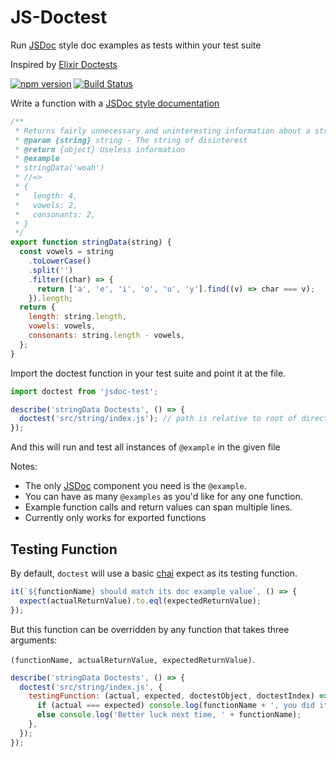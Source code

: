 # JS-Doctest

Run [JSDoc](http://usejsdoc.org/about-getting-started.html) style doc examples as tests within your test suite

Inspired by [Elixir Doctests](https://elixir-lang.org/getting-started/mix-otp/docs-tests-and-with.html)

[![npm version](https://badge.fury.io/js/jsdoc-test.svg)](https://badge.fury.io/js/jsdoc-test)
[![Build Status](https://travis-ci.org/MainShayne233/js-doctest.svg?branch=master)](https://travis-ci.org/MainShayne233/js-doctest)

Write a function with a [JSDoc style documentation](http://usejsdoc.org/about-getting-started.html)

```javascript
/**
 * Returns fairly unnecessary and uninteresting information about a string
 * @param {string} string - The string of disinterest
 * @return {object} Useless information
 * @example
 * stringData('woah')
 * //=>
 * {
 *   length: 4,
 *   vowels: 2,
 *   consonants: 2,
 * }
 */
export function stringData(string) {
  const vowels = string
    .toLowerCase()
    .split('')
    .filter((char) => {
      return ['a', 'e', 'i', 'o', 'u', 'y'].find((v) => char === v);
    }).length;
  return {
    length: string.length,
    vowels: vowels,
    consonants: string.length - vowels,
  };
}
```

Import the doctest function in your test suite and point it at the file.

```javascript
import doctest from 'jsdoc-test';

describe('stringData Doctests', () => {
  doctest('src/string/index.js'); // path is relative to root of directory
});
```

And this will run and test all instances of `@example` in the given file

Notes:

* The only [JSDoc](http://usejsdoc.org/about-getting-started.html) component
  you need is the `@example`.
* You can have as many `@examples` as you'd like for any one function.
* Example function calls and return values can span multiple lines.
* Currently only works for exported functions

## Testing Function

By default, `doctest` will use a basic [chai](https://github.com/chaijs/chai)
expect as its testing function.

```javascript
it(`${functionName} should match its doc example value`, () => {
  expect(actualReturnValue).to.eql(expectedReturnValue);
});
```

But this function can be overridden by any function that takes three arguments:

`(functionName, actualReturnValue, expectedReturnValue)`.

```javascript
describe('stringData Doctests', () => {
  doctest('src/string/index.js', {
    testingFunction: (actual, expected, doctestObject, doctestIndex) => {
      if (actual === expected) console.log(functionName + ', you did it!');
      else console.log('Better luck next time, ' + functionName);
    },
  });
});
```
